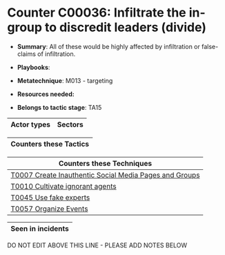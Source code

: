 # Counter C00036: Infiltrate the in-group to discredit leaders (divide)

* **Summary**: All of these would be highly affected by infiltration or false-claims of infiltration.

* **Playbooks**: 

* **Metatechnique**: M013 - targeting

* **Resources needed:** 

* **Belongs to tactic stage**: TA15


| Actor types | Sectors |
| ----------- | ------- |



| Counters these Tactics |
| ---------------------- |



| Counters these Techniques |
| ------------------------- |
| [T0007 Create Inauthentic Social Media Pages and Groups](../generated_pages/techniques/T0007.md) |
| [T0010 Cultivate ignorant agents](../generated_pages/techniques/T0010.md) |
| [T0045 Use fake experts](../generated_pages/techniques/T0045.md) |
| [T0057 Organize Events](../generated_pages/techniques/T0057.md) |



| Seen in incidents |
| ----------------- |


DO NOT EDIT ABOVE THIS LINE - PLEASE ADD NOTES BELOW